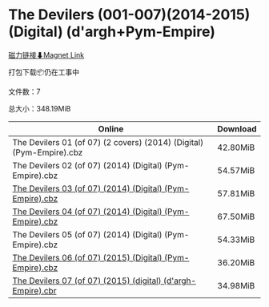 # The Devilers (001-007)(2014-2015) (Digital) (d'argh+Pym-Empire)

[磁力链接⬇Magnet Link](magnet:?xt=urn:btih:ea8c9fe65791c2a2a6d176ff3ea4a51dfadab6ec&dn=The%20Devilers%20%28001-007%29%282014-2015%29%20%28Digital%29%20%28d%27argh%2BPym-Empire%29)

打包下载📦仍在工事中

文件数：7

总大小：348.19MiB

Online | Download
--- | ---
The Devilers 01 (of 07) (2 covers) (2014) (Digital) (Pym-Empire).cbz | 42.80MiB
The Devilers 02 (of 07) (2014) (Digital) (Pym-Empire).cbz | 54.57MiB
[The Devilers 03 (of 07) (2014) (Digital) (Pym-Empire).cbz](https://github.com/alicewish/markdown/blob/master/comic/Devilers-03-of-07-2014-Digital-Pym-Empire-cbz.md) | 57.81MiB
[The Devilers 04 (of 07) (2014) (Digital) (Pym-Empire).cbz](https://github.com/alicewish/markdown/blob/master/comic/Devilers-04-of-07-2014-Digital-Pym-Empire-cbz.md) | 67.50MiB
The Devilers 05 (of 07) (2014) (Digital) (Pym-Empire).cbz | 54.33MiB
[The Devilers 06 (of 07) (2015) (Digital) (Pym-Empire).cbz](https://github.com/alicewish/markdown/blob/master/comic/Devilers-06-of-07-2015-Digital-Pym-Empire-cbz.md) | 36.20MiB
[The Devilers 07 (of 07) (2015) (digital) (d'argh-Empire).cbr](https://github.com/alicewish/markdown/blob/master/comic/Devilers-07-of-07-2015-digital-dargh-Empire-cbr.md) | 34.98MiB
